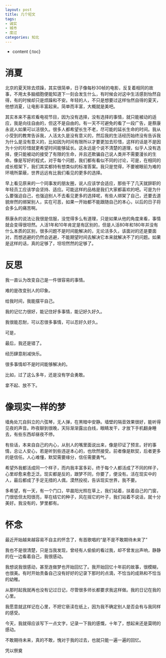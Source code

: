 ```yaml
---
layout: post
title: 几个短文
tags:
- 诚实
- 城市
- 度过
categories: 知北 
---
```

* content
{:toc}
[^_^]:直到有一天，这一切因为时间而结束，或者我不愿再这般的爱你，那便一别两宽，各生欢喜吧！




[^_^]:诚实 
[^_^]:===
[^_^]:因为喜欢、在乎，所以做什么都出于真诚 

[^_^]:我所付出的一切都是心甘情愿，对此我将绝口不提，从来不以此要挟所谓公平 

[^_^]:你若投桃报李，我会十分感激 

[^_^]:你若无动于衷，我也不灰心丧气

消夏
===
北京的夏天除去烦躁，其实很简单，日子像每秒30帧的电影，反复着相同的故事，不用太多脑细胞便能知道下一刻会发生什么，有时候会对这中生活感到怡然自得，有的时候却只是烦躁和不安。年轻的人，不只是想要过这样怡然自得的夏天，他想消夏，让电影丰富起来。简单而丰富，大概就是美吧。 

其实本来不喜欢看电视节目，因为没有选择，没有选择的事情，就只能被动的适应，我是向往自由的，但这不是自由的。有一天不可避免的看了一段广告，是蔡康永说人如果可以活很久。很多人都希望长生不老，尽可能的延长生命的时间。我从小受到的教育告诉我，人活太久是没有意义的，然后我的生活经历始终没有告诉我为什么是没有意义的，比如因为时间有限所以才要更加去珍惜，这样的话是不是因为十分的珍惜就更希望时间能够延长。这永远是个说不清楚的道理，似乎人没有选择，便只能被动的接受了有限的生命，并且还欺骗自己说人类并不需要漫长的生命。像是写好的程式，对于每个问题，我们都有看似不同的讨论，可是，在相同的成长框架下，我们其实都持有想类似的标准答案。我只是觉得，不要被眼前为难的环境所蒙蔽，世界远远有比我们看见的更多的选择。 

早上看见原来的一个同事发的朋友圈，说人应该学会适应，那些干了几天就辞职的年轻员工应该学会坚持、适应。可能这样的品格是我们大家都喜欢的吧。可是为什么要强迫自己，也强迫别人不去看见更多的选择呢，有些人绑架了自己，还要去道貌岸然的绑架别人，实在可恶，如果一开始都不能跟随自己的本心，以后的日子将会多么的痛苦啊。 

蔡康永的说法让我很是信服，没觉得多么有道理，只是如果从他的角度来看，事情就会变得很坦然。人活1年和10年肯定是有区别的，但是人活80年和180年并没有什么本质的区别，很多问题不是时间能解决的，无论活多久，该面对的还是要面对，而想逃避的仍然会逃避，不能期望时间去解决它本来就解决不了的问题。如果是这样的话，真的足够了，坦坦然然的足够了。 

反思
===
我一直认为改变自己是一件很容易的事情。 

难的是改变别人的印象。 

给我时间，我能摆平自己。 

我的记忆力很好，能记住好多事情，能记好久好久。 

我很能忍耐，可以忍很多事情，可以忍好久好久。 

可是， 

最后，我还是错了。 

经历肆意削减快乐。 

很多事情却不是时间能够解决的。 

比如，过了这么多年，还是没有学会勇敢。 

拿不起、放不下。

像现实一样的梦
===
墙角处兀自斜立的六弦琴，无人弹，在黑暗中安静。墙壁的隔音效果很好，能听得见夜的声音。昨夜聊到很晚，天际渐渐露出白线，眼睛发干，才放下手机翻身睡去，有些东西却昼夜不停。 

有些话，本来自自己的内心，从别人的嘴里面说出来，像是印证了预言。好的事情，总让人安心，若是听到些违逆本心的，也欣然接受。前者像是默契，后者更多的是信任。人心难懂，默契需要缘分，信任需要勇气。 

希望外我都活成同一个样子，而内我丰富多彩，终于每个人都活成了不同的样子，心里却愈来愈乏泛。现实都是反的，跟梦不同，你要了，便没有。活在现实中的人，最后都成了手足无措的人偶，漠然投视，告诉现实世界，我不要。 

多希望，有一天，有一个门口，早晨阳光照在草上，我们站着，扶着自己的门窗，门很低但太阳很亮，草在结它的种子，风在摇它的叶子，我们站着不说话，就十分美好。我没有的，梦里都有。

怀念
===
最近开始越来越容易不自主的怀念了，有首歌唱的“是不是不敢期待未来了”­ 

我也不是很清楚，只是当我发现，曾经有人偷偷的看过我，却不曾发出声响，静静的在一边看着自己，我很感动。­ 

我想说我很感动，甚至连做梦也开始回忆了。我开始回忆十年前的故事，很模糊，也很美。有时开始责备自己没有好好的记录下那时的点滴，不恰当的成熟和不恰当的幼稚。­ 

从那时起我就再也没有记过日记，尽管很多师长都要求我这样做。我的日记在我的心里。­ 

我愿意就这样记在心里，不把它亵渎在纸上，因为我不确定别人是否会有与我同样的感受。­ 

今天，我就得应该写下一点文字，记录一下我的感慨，十年了，想起来还是莫明的感动。­ 

不敢期待未来，真的不敢，愧对于我的过去，也就只能一遍一遍的回忆。­ 

凭以祭奠
